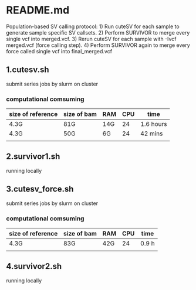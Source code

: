 # README.md
Population-based SV calling protocol: 1) Run cuteSV for each sample to generate sample specific SV callsets. 2) Perform SURVIVOR to merge every single vcf into merged.vcf. 3) Rerun cuteSV for each sample with -Ivcf merged.vcf (force calling step). 4) Perform SURVIVOR again to merge every force called single vcf into final_merged.vcf

## 1.cutesv.sh
submit series jobs by slurm on cluster
### computational comsuming
| size of reference | size of bam | RAM | CPU | time |
| ----------------- | --- | --- | ---- | ----- |
|    4.3G      |   81G  |  14G  |  24  |  1.6 hours   |
|    4.3G    |   50G  |  6G   |  24  | 42 mins  |
|         |    |    |    |    |
## 2.survivor1.sh
running locally

## 3.cutesv_force.sh
submit series jobs by slurm on cluster
### computational comsuming
| size of reference | size of bam | RAM | CPU | time |
| ----------------- | --- | --- | ---- | ----- |
|    4.3G      |   83G  |  42G  |  24  |   0.9 h  |
|         |    |    |    |    |
## 4.survivor2.sh
running locally
